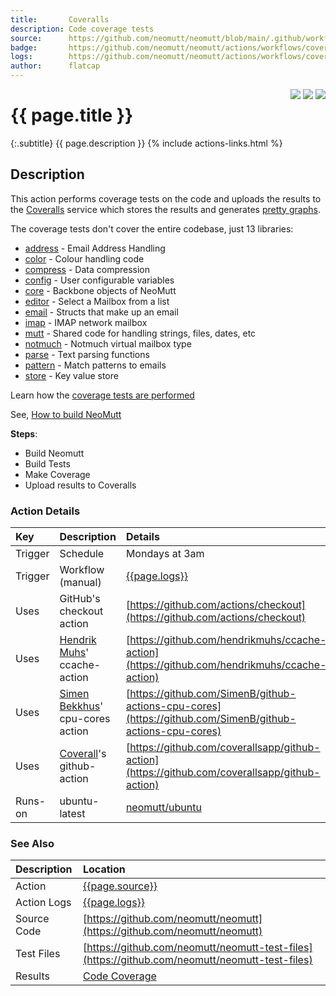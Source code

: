 ```yaml
---
title:       Coveralls
description: Code coverage tests
source:      https://github.com/neomutt/neomutt/blob/main/.github/workflows/coveralls.yml
badge:       https://github.com/neomutt/neomutt/actions/workflows/coveralls.yml/badge.svg
logs:        https://github.com/neomutt/neomutt/actions/workflows/coveralls.yml
author:      flatcap
---
```


<div style="float: right;">
<a href="{{page.logs}}"><img src="{{page.badge}}" /></a>
<a href="https://coveralls.io/github/neomutt/neomutt"><img src="https://img.shields.io/coveralls/github/neomutt/neomutt" /></a>
<a href="https://coveralls.io/"><img src="/images/coveralls.png" /></a>
</div>

# {{ page.title }}

{:.subtitle}
{{ page.description }}
{% include actions-links.html %}

## Description

This action performs coverage tests on the code and uploads the results to the
[Coveralls](https://coveralls.io/) service which stores the results and
generates [pretty graphs](https://coveralls.io/github/neomutt/neomutt).

The coverage tests don't cover the entire codebase, just 13 libraries:
 - [address](https://neomutt.org/code/lib_address.html) - Email Address Handling                              
 - [color](https://neomutt.org/code/lib_color.html) - Colour handling code                                
 - [compress](https://neomutt.org/code/lib_compress.html) - Data compression                                    
 - [config](https://neomutt.org/code/lib_config.html) - User configurable variables                         
 - [core](https://neomutt.org/code/lib_core.html) - Backbone objects of NeoMutt                         
 - [editor](https://neomutt.org/code/lib_editor.html) - Select a Mailbox from a list                        
 - [email](https://neomutt.org/code/lib_email.html) - Structs that make up an email                       
 - [imap](https://neomutt.org/code/lib_imap.html) - IMAP network mailbox                                
 - [mutt](https://neomutt.org/code/lib_mutt.html) - Shared code for handling strings, files, dates, etc 
 - [notmuch](https://neomutt.org/code/lib_notmuch.html) - Notmuch virtual mailbox type                        
 - [parse](https://neomutt.org/code/lib_parse.html) - Text parsing functions	                            
 - [pattern](https://neomutt.org/code/lib_pattern.html) - Match patterns to emails                            
 - [store](https://neomutt.org/code/lib_store.html) - Key value store                                     

Learn how the [coverage tests are performed](../analysis/coverage.md)

See, [How to build NeoMutt](https://neomutt.org/dev/build)

**Steps**:
- Build Neomutt
- Build Tests
- Make Coverage
- Upload results to Coveralls

### Action Details

| Key     | Description                                                            | Details                                                                                                                                  |
| :------ | :--------------------------------------------------------------------- | :--------------------------------------------------------------------------------------------------------------------------------------- |
| Trigger | Schedule                                                               | Mondays at 3am                                                                                                                           |
| Trigger | Workflow (manual)                                                      | [{{page.logs}}]({{page.logs}})                                                                                                           |
| Uses    | GitHub's checkout action                                               | [https://github.com/actions/checkout](https://github.com/actions/checkout)                                                               |
| Uses    | [Hendrik Muhs](https://github.com/hendrikmuhs)' ccache-action          | [https://github.com/hendrikmuhs/ccache-action](https://github.com/hendrikmuhs/ccache-action)                                             |
| Uses    | [Simen Bekkhus](https://github.com/SimenB)' cpu-cores action           | [https://github.com/SimenB/github-actions-cpu-cores](https://github.com/SimenB/github-actions-cpu-cores)                                 |
| Uses    | [Coverall](https://coveralls.io/)'s github-action                      | [https://github.com/coverallsapp/github-action](https://github.com/coverallsapp/github-action)                                           |
| Runs-on | ubuntu-latest                                                          | [neomutt/ubuntu](https://ghcr.io/neomutt/ubuntu)                                                                                         |

### See Also

| Description | Location                                                                                       |
| :---------- | :--------------------------------------------------------------------------------------------- |
| Action      | [{{page.source}}]({{page.source}})                                                             |
| Action Logs | [{{page.logs}}]({{page.logs}})                                                                 |
| Source Code | [https://github.com/neomutt/neomutt](https://github.com/neomutt/neomutt)                       |
| Test Files  | [https://github.com/neomutt/neomutt-test-files](https://github.com/neomutt/neomutt-test-files) |
| Results     | [Code Coverage](https://coveralls.io/github/neomutt/neomutt)                                   |


